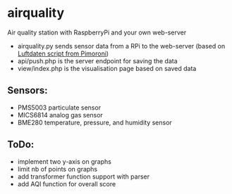 # airquality
Air quality station with RaspberryPi and your own web-server

- airquality.py sends sensor data from a RPi to the web-server (based on [Luftdaten script from Pimoroni](https://learn.pimoroni.com/tutorial/sandyj/enviro-plus-and-luftdaten-air-quality-station))
- api/push.php is the server endpoint for saving the data
- view/index.php is the visualisation page based on saved data

Sensors:
---
- PMS5003 particulate sensor
- MICS6814 analog gas sensor
- BME280 temperature, pressure, and humidity sensor

ToDo:
---
- implement two y-axis on graphs
- limit nb of points on graphs
- add transformer function support with parser
- add AQI function for overall score
